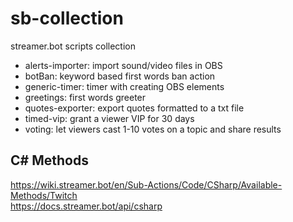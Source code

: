 # sb-collection
streamer.bot scripts collection

- alerts-importer: import sound/video files in OBS
- botBan: keyword based first words ban action
- generic-timer: timer with creating OBS elements
- greetings: first words greeter
- quotes-exporter: export quotes formatted to a txt file
- timed-vip: grant a viewer VIP for 30 days
- voting: let viewers cast 1-10 votes on a topic and share results

## C# Methods

https://wiki.streamer.bot/en/Sub-Actions/Code/CSharp/Available-Methods/Twitch  
https://docs.streamer.bot/api/csharp
